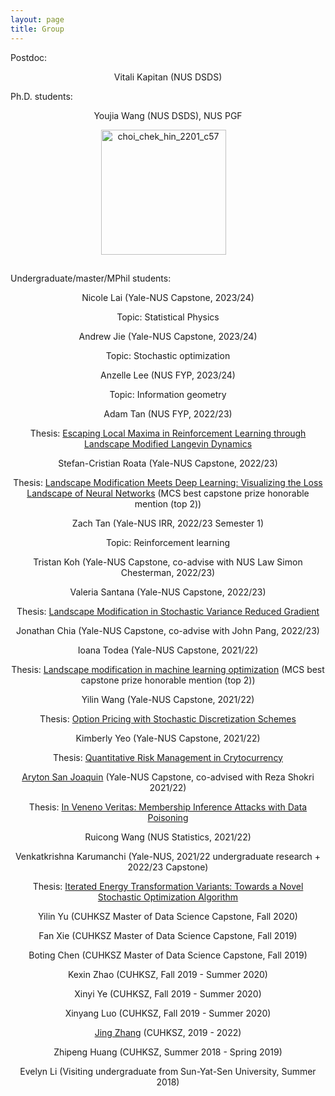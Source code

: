 ```yaml
---
layout: page
title: Group
---
```


Postdoc:

<p align="center">Vitali Kapitan (NUS DSDS)</p>

Ph.D. students:

<p align="center">Youjia Wang (NUS DSDS), NUS PGF</p>

<p align="center">
  <img style="margin: 0px 15px 15px 0px" src="https://mchchoi.github.io/images/Youjia Wang.jpg" alt="choi_chek_hin_2201_c57" width="200" height="200" />
</p>

Undergraduate/master/MPhil students:

<p align="center">Nicole Lai (Yale-NUS Capstone, 2023/24)</p>
<p align="center">Topic: Statistical Physics</p>

<p align="center">Andrew Jie (Yale-NUS Capstone, 2023/24)</p>
<p align="center">Topic: Stochastic optimization</p>

<p align="center">Anzelle Lee (NUS FYP, 2023/24)</p>

<p align="center">Topic: Information geometry</p>

<p align="center">Adam Tan (NUS FYP, 2022/23)</p>

<p align="center">Thesis: <a href="https://www.dropbox.com/scl/fi/a5pkvi5eyaecvu994u6h0/annotated-Tan20Adam-3.pdf?rlkey=fd4zlhi7o9vh76t5irp1euahs&dl=0">Escaping Local Maxima in Reinforcement Learning through Landscape Modified
Langevin Dynamics</a></p>

<p align="center">Stefan-Cristian Roata (Yale-NUS Capstone, 2022/23)</p>

<p align="center">Thesis: <a href="https://www.dropbox.com/scl/fi/3pdvvefaq0ei037vv5lmb/CAPSTONE-STEFAN-CRISTIAN-ROATA.pdf?rlkey=13auheuyq21jpsklvbw4n74f8&dl=0">Landscape Modification Meets Deep
Learning: Visualizing the Loss Landscape
of Neural Networks</a> (MCS best capstone prize honorable mention (top 2))</p>

<p align="center">Zach Tan (Yale-NUS IRR, 2022/23 Semester 1)</p>
<p align="center">Topic: Reinforcement learning</a></p>

<p align="center">Tristan Koh (Yale-NUS Capstone, co-advise with NUS Law Simon Chesterman, 2022/23)</p>

<p align="center">Valeria Santana (Yale-NUS Capstone, 2022/23)</p>
<p align="center">Thesis: <a href="https://www.dropbox.com/scl/fi/kurd6d2yfwl0jlox77ff7/CAPSTONE_Valeria_Santana-Landscape_Modification_in_SVRG.pdf?rlkey=2at0iil2n40k43lmeysa2f0gp&dl=0">Landscape Modification in Stochastic
Variance Reduced Gradient</a></p>


<p align="center">Jonathan Chia (Yale-NUS Capstone, co-advise with John Pang, 2022/23)</p>

<p align="center">Ioana Todea (Yale-NUS Capstone, 2021/22)</p>

<p align="center">Thesis: <a href="https://www.dropbox.com/s/udixjl16m2pcrur/Ioana_Todea_capstone.pdf?dl=0">Landscape modification in machine learning optimization</a> (MCS best capstone prize honorable mention (top 2))</p>

<p align="center">Yilin Wang (Yale-NUS Capstone, 2021/22)</p>

<p align="center">Thesis: <a href="https://www.dropbox.com/s/rim2ppc4slqi600/Capstone%20Final%20Report.pdf?dl=0">Option Pricing with Stochastic Discretization Schemes</a></p>

<p align="center">Kimberly Yeo (Yale-NUS Capstone, 2021/22)</p>

<p align="center">Thesis: <a href="https://www.dropbox.com/s/4eujk3gb5mni68y/YSS4103%20-%20MCS%20Capstone%20Thesis%20%28Kimberly%20Yeo%29.pdf?dl=0">Quantitative Risk Management in Crytocurrency</a></p>

<p align="center"><a href="https://ajsanjoaquin.github.io/about/">Aryton San Joaquin</a> (Yale-NUS Capstone, co-advised with Reza Shokri 2021/22)</p>

<p align="center">Thesis: <a href="https://www.dropbox.com/s/wk9ibc0ev60l08w/MCS%20-%20Ayrton%20Justin%20Bulaong%20San%20Joaquin.pdf?dl=0">In Veneno Veritas: Membership Inference Attacks with Data Poisoning</a></p>

<p align="center">Ruicong Wang (NUS Statistics, 2021/22)</p>

<p align="center">Venkatkrishna Karumanchi (Yale-NUS, 2021/22 undergraduate research + 2022/23 Capstone)</p>

<p align="center">Thesis: <a href="https://www.dropbox.com/scl/fi/sq5ebs6u7wjspzlv14rjb/ync_latex_capstone_master_updated-7.pdf?rlkey=41ch2j2fz7rksrc1tp0gjen9f&dl=0">Iterated Energy Transformation
Variants: Towards a Novel Stochastic Optimization Algorithm</a></p>

<p align="center">Yilin Yu (CUHKSZ Master of Data Science Capstone, Fall 2020)</p>


<p align="center">Fan Xie (CUHKSZ Master of Data Science Capstone, Fall 2019)</p>

<p align="center">Boting Chen (CUHKSZ Master of Data Science Capstone, Fall 2019)</p>



<p align="center">Kexin Zhao (CUHKSZ, Fall 2019 - Summer 2020) </p>



<p align="center"> Xinyi Ye (CUHKSZ, Fall 2019 - Summer 2020) </p>



<p align="center">Xinyang Luo (CUHKSZ, Fall 2019 - Summer 2020) </p>


<p align="center"><a href="https://jingzhang-323.github.io/">Jing Zhang</a> (CUHKSZ, 2019 - 2022)</p>



<p align="center">Zhipeng Huang (CUHKSZ, Summer 2018 - Spring 2019)</p>

<p align="center">Evelyn Li (Visiting undergraduate from Sun-Yat-Sen University, Summer 2018)</p>

